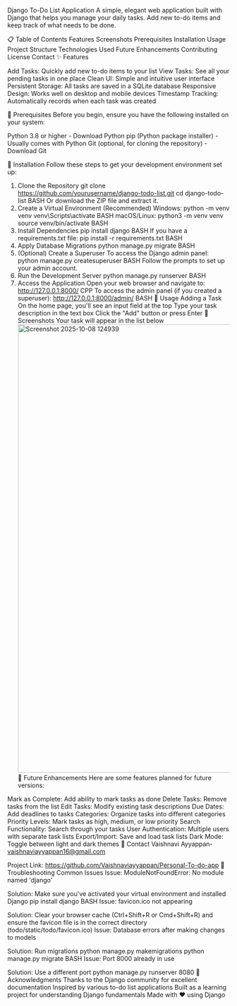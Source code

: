 Django To-Do List Application
A simple, elegant web application built with Django that helps you manage your daily tasks. Add new to-do items and keep track of what needs to be done.

📋 Table of Contents
Features
Screenshots
Prerequisites
Installation
Usage
Project Structure
Technologies Used
Future Enhancements
Contributing
License
Contact
✨ Features

Add Tasks: Quickly add new to-do items to your list
View Tasks: See all your pending tasks in one place
Clean UI: Simple and intuitive user interface
Persistent Storage: All tasks are saved in a SQLite database
Responsive Design: Works well on desktop and mobile devices
Timestamp Tracking: Automatically records when each task was created

🔧 Prerequisites
Before you begin, ensure you have the following installed on your system:

Python 3.8 or higher - Download Python
pip (Python package installer) - Usually comes with Python
Git (optional, for cloning the repository) - Download Git

🚀 Installation
Follow these steps to get your development environment set up:
1. Clone the Repository
git clone https://github.com/yourusername/django-todo-list.git
cd django-todo-list
BASH
Or download the ZIP file and extract it.
2. Create a Virtual Environment (Recommended)
Windows:
python -m venv venv
venv\Scripts\activate
BASH
macOS/Linux:
python3 -m venv venv
source venv/bin/activate
BASH
3. Install Dependencies
pip install django
BASH
If you have a requirements.txt file:
pip install -r requirements.txt
BASH
4. Apply Database Migrations
python manage.py migrate
BASH
5. (Optional) Create a Superuser
To access the Django admin panel:
python manage.py createsuperuser
BASH
Follow the prompts to set up your admin account.
6. Run the Development Server
python manage.py runserver
BASH
7. Access the Application
Open your web browser and navigate to:
http://127.0.0.1:8000/
CPP
To access the admin panel (if you created a superuser):
http://127.0.0.1:8000/admin/
BASH
📖 Usage
Adding a Task
On the home page, you'll see an input field at the top
Type your task description in the text box
Click the "Add" button or press Enter
📸 Screenshots
Your task will appear in the list below<img width="1919" height="1017" alt="Screenshot 2025-10-08 124939" src="https://github.com/user-attachments/assets/41939010-ae24-4bb4-854e-7065f16c149c" />
🔮 Future Enhancements
Here are some features planned for future versions:

 Mark as Complete: Add ability to mark tasks as done
 Delete Tasks: Remove tasks from the list
 Edit Tasks: Modify existing task descriptions
 Due Dates: Add deadlines to tasks
 Categories: Organize tasks into different categories
 Priority Levels: Mark tasks as high, medium, or low priority
 Search Functionality: Search through your tasks
 User Authentication: Multiple users with separate task lists
 Export/Import: Save and load task lists
 Dark Mode: Toggle between light and dark themes
 📧 Contact
Vaishnavi Ayyappan- vaishnaviayyappan16@gmail.com

Project Link: https://github.com/Vaishnaviayyappan/Personal-To-do-app
🐛 Troubleshooting
Common Issues
Issue: ModuleNotFoundError: No module named 'django'

Solution: Make sure you've activated your virtual environment and installed Django
pip install django
BASH
Issue: favicon.ico not appearing

Solution: Clear your browser cache (Ctrl+Shift+R or Cmd+Shift+R) and ensure the favicon file is in the correct directory (todo/static/todo/favicon.ico)
Issue: Database errors after making changes to models

Solution: Run migrations
python manage.py makemigrations
python manage.py migrate
BASH
Issue: Port 8000 already in use

Solution: Use a different port
python manage.py runserver 8080
🙏 Acknowledgments
Thanks to the Django community for excellent documentation
Inspired by various to-do list applications
Built as a learning project for understanding Django fundamentals
Made with ❤️ using Django
